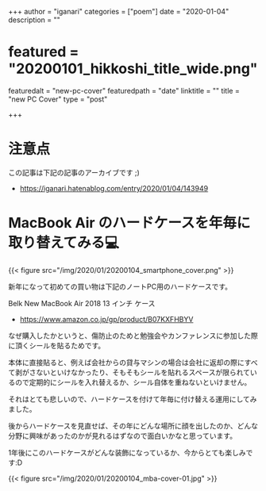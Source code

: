 +++
author = "iganari"
categories = ["poem"]
date = "2020-01-04"
description = ""
# featured = "20200101_hikkoshi_title_wide.png"
featuredalt = "new-pc-cover"
featuredpath = "date"
linktitle = ""
title = "new PC Cover"
type = "post"

+++

# 注意点

この記事は下記の記事のアーカイブです ;)

+ https://iganari.hatenablog.com/entry/2020/01/04/143949

# MacBook Air のハードケースを年毎に取り替えてみる💻

{{< figure src="/img/2020/01/20200104_smartphone_cover.png" >}}



新年になって初めての買い物は下記のノートPC用のハードケースです。

Belk New MacBook Air 2018 13 インチ ケース

+ https://www.amazon.co.jp/gp/product/B07KXFHBYV

なぜ購入したかというと、傷防止のためと勉強会やカンファレンスに参加した際に頂くシールを貼るためです。

本体に直接貼ると、例えば会社からの貸与マシンの場合は会社に返却の際にすべて剥がさないといけなかったり、そもそもシールを貼れるスペースが限られているので定期的にシールを入れ替えるか、シール自体を重ねないといけません。

それはとても悲しいので、ハードケースを付けて年毎に付け替える運用にしてみました。

後からハードケースを見直せば、その年にどんな場所に顔を出したのか、どんな分野に興味があったのかが見れるはずなので面白いかなと思っています。

1年後にこのハードケースがどんな装飾になっているか、今からとても楽しみです:D

{{< figure src="/img/2020/01/20200104_mba-cover-01.jpg" >}}
